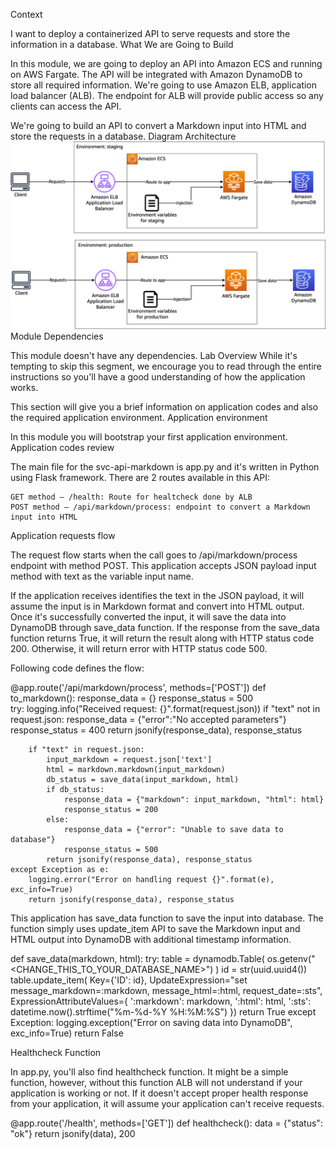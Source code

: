 Context

I want to deploy a containerized API to serve requests and store the information in a database.
What We are Going to Build

In this module, we are going to deploy an API into Amazon ECS and running on AWS Fargate. The API will be integrated with Amazon DynamoDB to store all required information. We're going to use Amazon ELB, application load balancer (ALB). The endpoint for ALB will provide public access so any clients can access the API.

We're going to build an API to convert a Markdown input into HTML and store the requests in a database.
Diagram Architecture
![copilot fargate architecture diagram](../00-image/copilot-fargate-1.png "copilot fargate architecture diagram")
Module Dependencies

This module doesn't have any dependencies.
Lab Overview
While it's tempting to skip this segment, we encourage you to read through the entire instructions so you'll have a good understanding of how the application works.

This section will give you a brief information on application codes and also the required application environment.
Application environment

In this module you will bootstrap your first application environment.
Application codes review

The main file for the svc-api-markdown is app.py and it's written in Python using Flask framework. There are 2 routes available in this API:

    GET method — /health: Route for healtcheck done by ALB
    POST method — /api/markdown/process: endpoint to convert a Markdown input into HTML

Application requests flow

The request flow starts when the call goes to /api/markdown/process endpoint with method POST. This application accepts JSON payload input method with text as the variable input name.

If the application receives identifies the text in the JSON payload, it will assume the input is in Markdown format and convert into HTML output. Once it's successfully converted the input, it will save the data into DynamoDB through save_data function. If the response from the save_data function returns True, it will return the result along with HTTP status code 200. Otherwise, it will return error with HTTP status code 500.

Following code defines the flow:


@app.route('/api/markdown/process', methods=['POST'])
def to_markdown():
    response_data = {}
    response_status = 500    
    try:
        logging.info("Received request: {}".format(request.json))
        if "text" not in request.json:
            response_data = {"error":"No accepted parameters"}
            response_status = 400
            return jsonify(response_data), response_status

        if "text" in request.json:
            input_markdown = request.json['text']
            html = markdown.markdown(input_markdown)
            db_status = save_data(input_markdown, html)
            if db_status:
                response_data = {"markdown": input_markdown, "html": html}
                response_status = 200
            else:                
                response_data = {"error": "Unable to save data to database"}
                response_status = 500
            return jsonify(response_data), response_status
    except Exception as e:
        logging.error("Error on handling request {}".format(e), exc_info=True)
        return jsonify(response_data), response_status

This application has save_data function to save the input into database. The function simply uses update_item API to save the Markdown input and HTML output into DynamoDB with additional timestamp information.

def save_data(markdown, html):
    try:
        table = dynamodb.Table(
            os.getenv("<CHANGE_THIS_TO_YOUR_DATABASE_NAME>")
            )
        id = str(uuid.uuid4())
        table.update_item(
            Key={'ID': id},
            UpdateExpression="set message_markdown=:markdown, message_html=:html, request_date=:sts",
            ExpressionAttributeValues={
                ':markdown': markdown,
                ':html': html,
                ':sts': datetime.now().strftime("%m-%d-%Y %H:%M:%S")
            })
        return True
    except Exception:
        logging.exception("Error on saving data into DynamoDB", exc_info=True)
        return False

Healthcheck Function

In app.py, you'll also find healthcheck function. It might be a simple function, however, without this function ALB will not understand if your application is working or not. If it doesn't accept proper health response from your application, it will assume your application can't receive requests.

@app.route('/health', methods=['GET'])
def healthcheck():
    data = {"status": "ok"}
    return jsonify(data), 200


